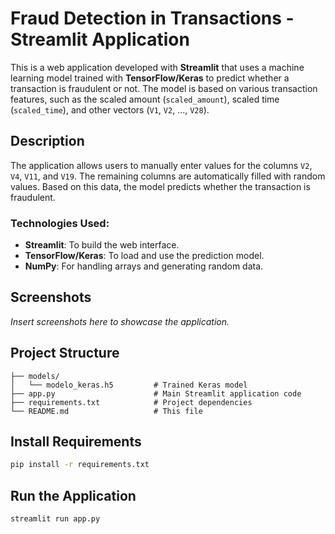 # Fraud Detection in Transactions - Streamlit Application  

This is a web application developed with **Streamlit** that uses a machine learning model trained with **TensorFlow/Keras** to predict whether a transaction is fraudulent or not. The model is based on various transaction features, such as the scaled amount (`scaled_amount`), scaled time (`scaled_time`), and other vectors (`V1`, `V2`, ..., `V28`).  

## Description  

The application allows users to manually enter values for the columns `V2`, `V4`, `V11`, and `V19`. The remaining columns are automatically filled with random values. Based on this data, the model predicts whether the transaction is fraudulent.  

### Technologies Used:  
- **Streamlit**: To build the web interface.  
- **TensorFlow/Keras**: To load and use the prediction model.  
- **NumPy**: For handling arrays and generating random data.  

## Screenshots  

_Insert screenshots here to showcase the application._  

## Project Structure  

```plaintext
├── models/
│   └── modelo_keras.h5         # Trained Keras model  
├── app.py                      # Main Streamlit application code  
├── requirements.txt            # Project dependencies  
└── README.md                   # This file  
```  

## Install Requirements  
```bash
pip install -r requirements.txt
```  

## Run the Application  
```bash
streamlit run app.py
```  
